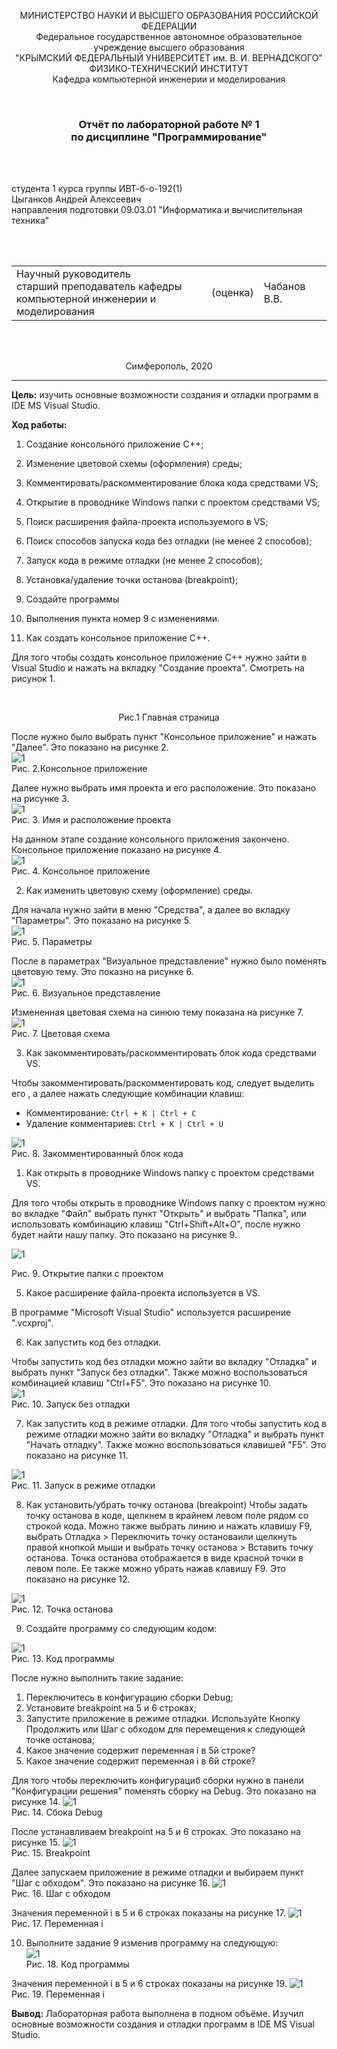 ﻿<p align="center">МИНИСТЕРСТВО НАУКИ  И ВЫСШЕГО ОБРАЗОВАНИЯ РОССИЙСКОЙ ФЕДЕРАЦИИ<br>
Федеральное государственное автономное образовательное учреждение высшего образования<br>
"КРЫМСКИЙ ФЕДЕРАЛЬНЫЙ УНИВЕРСИТЕТ им. В. И. ВЕРНАДСКОГО"<br>
ФИЗИКО-ТЕХНИЧЕСКИЙ ИНСТИТУТ<br>
Кафедра компьютерной инженерии и моделирования</p>
<br>
<h3 align="center">Отчёт по лабораторной работе № 1<br> по дисциплине "Программирование"</h3>
<br><br>
<p>студента 1 курса группы ИВТ-б-о-192(1)<br>
Цыганков Андрей Алексеевич<br>
направления подготовки 09.03.01 "Информатика и вычислительная техника"</p>
<br><br>
<table>
<tr><td>Научный руководитель<br> старший преподаватель кафедры<br> компьютерной инженерии и моделирования</td>
<td>(оценка)</td>
<td>Чабанов В.В.</td>
</tr>
</table>
<br><br>
<p align="center">Симферополь, 2020</p>
<hr>

**Цель:**  изучить основные возможности создания и отладки программ в IDE MS Visual Studio.


**Ход работы:**
1.  Создание консольного приложение С++;
2.  Изменение цветовой схемы (оформления) среды;
3.  Комментировать/раскомментирование блока кода средствами VS;
4.  Открытие в проводнике Windows папки с проектом средствами VS;
5.  Поиск расширения файла-проекта используемого в VS;
6.  Поиск способов запуска кода без отладки (не менее 2 способов);
7.  Запуск кода в режиме отладки (не менее 2 способов);
8.  Установка/удаление точки останова (breakpoint);
9.  Создайте программы
10.  Выполнения пункта номер 9 с изменениями.<br>

1.  Как создать консольное приложение С++.<br>

Для того чтобы создать консольное приложение C++ нужно зайти в Visual Studio и нажать на вкладку "Создание проекта". Смотреть на рисунок 1.<br>
<p align="center" ![](https://github.com/Kolovrat2405/Laba/blob/master/1/2.png)><br/>
<p align="center">Рис.1 Главная страница
<br>

После нужно было выбрать пункт "Консольное приложение" и нажать "Далее". Это показано на рисунке 2.<br>
![1](https://github.com/Kolovrat2405/Laba/blob/master/1/2.png)<br/>
Рис. 2.Консольное приложение <br>

Далее нужно выбрать имя проекта и его расположение. Это показано на рисунке 3.<br>
![1](https://github.com/Kolovrat2405/Laba/blob/master/1/3.png)<br/>
Рис. 3. Имя и расположение проекта<br>

На данном этапе создание консольного приложения закончено. Консольное приложение показано на рисунке 4.<br>
![1](https://github.com/Kolovrat2405/Laba/blob/master/1/4.png)<br/>
Рис. 4. Консольное приложение<br>

2.  Как изменить цветовую схему (оформление) среды.  
    
Для начала нужно зайти в меню "Средства", а далее во вкладку "Параметры". Это показано на рисунке 5.<br>
![1](https://github.com/Kolovrat2405/Laba/blob/master/1/5.png)<br/>
Рис. 5. Параметры<br>

После в параметрах "Визуальное представление" нужно было поменять цветовую тему. Это показно на рисунке 6.<br>
![1](https://github.com/Kolovrat2405/Laba/blob/master/1/6.png)<br/>
Рис. 6. Визуальное представление<br>

Измененная цветовая схема на синюю тему показана на рисунке 7.<br>
![1](https://github.com/Kolovrat2405/Laba/blob/master/1/7.png)<br/>
Рис. 7. Цветовая схема<br>

3.  Как закомментировать/раскомментировать блок кода средствами VS.

Чтобы закомментировать/раскомментировать код, следует выделить его , а далее нажать следующие комбинации клавиш:<br>

-   Комментирование:  `Ctrl + K | Ctrl + C`
-   Удаление комментариев:  `Ctrl + K | Ctrl + U`<br>

![1](https://github.com/Kolovrat2405/Laba/blob/master/1/8.png)<br/>
Рис. 8. Закомментированный блок кода<br>

1.  Как открыть в проводнике Windows папку с проектом средствами VS.<br>

Для того чтобы открыть в проводнике Windows папку с проектом нужно во вкладке "Файл" выбрать пункт "Открыть" и выбрать "Папка", или использовать комбинацию клавиш "Ctrl+Shift+Alt+O", после нужно будет найти нашу папку. Это показано на рисунке 9.<br>

![1](https://github.com/Kolovrat2405/Laba/blob/master/1/9.png)<br/>

Рис. 9. Открытие папки с проектом<br>

5.  Какое расширение файла-проекта используется в VS.<br>

В программе "Microsoft Visual Studio" используется расширение ".vcxproj".<br>

6.  Как запустить код без отладки.<br>

Чтобы запустить код без отладки можно зайти во вкладку "Отладка" и выбрать пункт "Запуск без отладки". Также можно воспользоваться комбинацией клавиш "Ctrl+F5". Это показано на рисунке 10.<br>
![1](https://github.com/Kolovrat2405/Laba/blob/master/1/10.png)<br/>
Рис. 10. Запуск без отладки<br>

7.  Как запустить код в режиме отладки.
Для того чтобы запустить код в режиме отладки можно зайти во вкладку "Отладка" и выбрать пункт "Начать отладку". Также можно воспользоваться клавишей "F5". Это показано на рисунке 11.<br>

![1](https://github.com/Kolovrat2405/Laba/blob/master/1/11.png)<br/>
Рис. 11. Запуск в режиме отладки<br>

8.  Как установить/убрать точку останова (breakpoint)
Чтобы задать точку останова в коде, щелкнем в крайнем левом поле рядом со строкой кода. Можно также выбрать линию и нажать клавишу F9, выбрать Отладка > Переключить точку остановаили щелкнуть правой кнопкой мыши и выбрать точку останова > Вставить точку останова. Точка останова отображается в виде красной точки в левом поле. Ее также можно убрать нажав клавишу F9. Это показано на рисунке 12.<br>

![1](https://github.com/Kolovrat2405/Laba/blob/master/1/12.png)<br/>
Рис. 12. Точка останова

9.  Создайте программу со следующим кодом:
 
![1](https://github.com/Kolovrat2405/Laba/blob/master/1/13.png)<br/>
Рис. 13. Код программы<br>


После нужно выполнить такие задание:

1.  Переключитесь в конфигурацию сборки Debug;
2.  Установите breakpoint на 5 и 6 строках;
3.  Запустите приложение в режиме отладки. Используйте Кнопку Продолжить или Шаг с обходом для перемещения к следующей точке останова;
4.  Какое значение содержит переменная i в 5й строке?
5.  Какое значение содержит переменная i в 6й строке?

Для того чтобы переключить конфигурациб сборки нужно в панели "Конфигурации решения" поменять сборку на Debug. Это показано на рисунке 14.
![1](https://github.com/Kolovrat2405/Laba/blob/master/1/14.png)<br/>
Рис. 14. Сбока Debug<br>

После устанавливаем breakpoint на 5 и 6 строках. Это показано на рисунке 15.
![1](https://github.com/Kolovrat2405/Laba/blob/master/1/15.png)<br/>
Рис. 15. Breakpoint

Далее запускаем приложение в режиме отладки и выбираем пункт "Шаг с обходом". Это показано на рисунке 16.
![1](https://github.com/Kolovrat2405/Laba/blob/master/1/16.png)<br/>
Рис. 16. Шаг с обходом<br>

Значения переменной i в 5 и 6 строках показаны на рисунке 17.
![1](https://github.com/Kolovrat2405/Laba/blob/master/1/17.png)<br/>
Рис. 17. Переменная i

10.  Выполните задание 9 изменив программу на следующую:<br/>
![1](https://github.com/Kolovrat2405/Laba/blob/master/1/18.png)<br/>
Рис. 18. Код программы

Значения переменной i в 5 и 6 строках показаны на рисунке 19.
![1](https://github.com/Kolovrat2405/Laba/blob/master/1/19.png)<br/>
Рис. 19. Переменная i<br>


**Вывод:** Лабораторная работа выполнена в подном объёме. Изучил основные возможности создания и отладки программ в IDE MS Visual Studio.